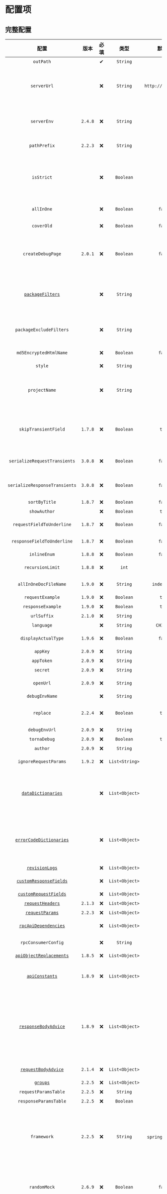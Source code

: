 # 配置项



## 完整配置

|                              配置                               |   版本    | 必填 |       类型       |         默认值         | 描述                                                                                                                                                                                                                                                   |
|:-------------------------------------------------------------:|:-------:|:--:|:--------------:|:-------------------:|:-----------------------------------------------------------------------------------------------------------------------------------------------------------------------------------------------------------------------------------------------------|
|                           `outPath`                           |         | ✔  |    `String`    |                     | 指定文档的输出路径                                                                                                                                                                                                                                            |
|                          `serverUrl`                          |         | ❌  |    `String`    | `http://127.0.0.1`  | 服务器地址, 导出`postman`建议设置成`http://{{server}}`方便直接在`postman`直接设置环境变量。 `2.4.8`后导出`postman`建议使用`serverEnv`,避免多出导出时修改配置。                                                                                                                                    |
|                          `serverEnv`                          | `2.4.8` | ❌  |    `String`    |                     | 服务器地址, 导出`postman`建议设置成`http://{{server}}`方便直接在`postman`直接设置环境变量。改配置是为了支持postman导出时不用全局修改`serverUrl`                                                                                                                                                 |
|                         `pathPrefix`                          | `2.2.3` | ❌  |    `String`    |                     | 设置`path`前缀, 如配置`Servlet ContextPath`。                                                                                                                                                                                                                |
|                          `isStrict`                           |         | ❌  |   `Boolean`    |                     | 是否开启严格模式,严格模式会强制检查代码注释，在`2.6.3`即以后的插件版本设置此项时检查到注释错误也会直接中断插件白嵌套的构建周期。 作为团队使用建议使用设置为`true`，提升对开发人员的注释要求，提升文档的完善度。                                                                                                                                      |
|                          `allInOne`                           |         | ❌  |   `Boolean`    |       `false`       | 是否将文档合并到一个文件中，一般推荐为`true`。                                                                                                                                                                                                                           |
|                          `coverOld`                           |         | ❌  |   `Boolean`    |       `false`       | 是否覆盖旧的文件，主要用于`Markdown`文件覆盖。                                                                                                                                                                                                                         |
|                       `createDebugPage`                       | `2.0.1` | ❌  |   `Boolean`    |       `false`       | `smart-doc`支持创一个类似`Swagger`那种可调试接口的`HTML`文档页面，仅在`AllInOne`模式中起作用。 从@2.0.1开始，对html文档，无论是allInOne还是非allInOne模式都能够生成debug页面。                                                                                                                            |
|              [`packageFilters`](#packagefilters)              |         | ❌  |    `String`    |                     | `Controller`包过滤，多个包用英文逗号隔开。<br />`2.2.2`开始需要采用正则：`com.test.controller.*` <br />`2.7.1`开始支持方法级别正则：`com.test.controller.TestController.*`                                                                                                              |
|                    `packageExcludeFilters`                    |         | ❌  |    `String`    |                     | 对`packageFilters`排除子包，多个包用英文逗号隔开<br />`2.2.2`开始需要采用正则：`com.test.controller.res.*`                                                                                                                                                                    |
|                    `md5EncryptedHtmlName`                     |         | ❌  |   `Boolean`    |       `false`       | 只有每个`Controller`生成一个`HTML`文件是才使用。                                                                                                                                                                                                                    |
|                            `style`                            |         | ❌  |    `String`    |                     | 基于`highlight.js`的[代码高亮](https://highlightjs.org/)设置。                                                                                                                                                                                                 |
|                         `projectName`                         |         | ❌  |    `String`    |                     | 只有每个`Controller`生成一个`HTML`文件是才使用。 如果`smart-doc.json`中和插件中都未设置`projectName`，`2.3.4`开始，插件自动采用`pom`中的`projectName`作为默认填充， 因此使用插件时可以不配置。                                                                                                                 |
|                     `skipTransientField`                      | `1.7.8` | ❌  |   `Boolean`    |       `true`        | 自 3.0.8 起已弃用。请使用 `serializeRequestTransients` 和 `serializeResponseTransients` 代替。此配置用于跳过请求和响应体中瞬态字段的序列化。                                                                                                                                             |
|                 `serializeRequestTransients`                  | `3.0.8` | ❌  |   `Boolean`    |       `false`       | 决定是否序列化请求对象中的瞬态字段。设置为 `true` 时，`transient`修饰的字段将包含在请求序列化中。                                                                                                                                                                                           |
|                 `serializeResponseTransients`                 | `3.0.8` | ❌  |   `Boolean`    |       `false`       | 决定是否序列化响应对象中的瞬态字段。设置为 `true` 时，`transient`修饰的字段将包含在响应序列化中。                                                                                                                                                                                           |
|                         `sortByTitle`                         | `1.8.7` | ❌  |   `Boolean`    |       `false`       | 接口标题排序。                                                                                                                                                                                                                                              |
|                         `showAuthor`                          |         | ❌  |   `Boolean`    |       `true`        | 是否显示接口作者名称。                                                                                                                                                                                                                                          |
|                   `requestFieldToUnderline`                   | `1.8.7` | ❌  |   `Boolean`    |       `false`       | 自动将驼峰入参字段在文档中转为下划线格式。                                                                                                                                                                                                                                |
|                  `responseFieldToUnderline`                   | `1.8.7` | ❌  |   `Boolean`    |       `false`       | 自动将驼峰响应字段在文档中转为下划线格式。                                                                                                                                                                                                                                |
|                         `inlineEnum`                          | `1.8.8` | ❌  |   `Boolean`    |       `false`       | 是否将枚举详情展示到参数表中。                                                                                                                                                                                                                                      |
|                       `recursionLimit`                        | `1.8.8` | ❌  |     `int`      |         `7`         | 设置允许递归执行的次数用于避免一些对象解析卡主。                                                                                                                                                                                                                             |
|                     `allInOneDocFileName`                     | `1.9.0` | ❌  |    `String`    |    `index.html`     | 只有配置项目所有`Controller`生成一个`HTML`文件时才生效。                                                                                                                                                                                                                |
|                       `requestExample`                        | `1.9.0` | ❌  |   `Boolean`    |       `true`        | 是否将请求示例展示在文档中。                                                                                                                                                                                                                                       |
|                       `responseExample`                       | `1.9.0` | ❌  |   `Boolean`    |       `true`        | 是否将响应示例展示在文档中。                                                                                                                                                                                                                                       |
|                          `urlSuffix`                          | `2.1.0` | ❌  |    `String`    |                     | 支持`SpringMVC`旧项目的`url`后缀。                                                                                                                                                                                                                            |
|                          `language`                           |         | ❌  |    `String`    |      `CHINESE`      | mock值的国际化支持。                                                                                                                                                                                                                                         |
|                      `displayActualType`                      | `1.9.6` | ❌  |   `Boolean`    |       `false`       | 是否在注释栏自动显示泛型的真实类型短类名。                                                                                                                                                                                                                                |
|                           `appKey`                            | `2.0.9` | ❌  |    `String`    |                     | `torna`平台对接`appKey`。                                                                                                                                                                                                                                 |
|                          `appToken`                           | `2.0.9` | ❌  |    `String`    |                     | `torna`平台`appToken`。                                                                                                                                                                                                                                 |
|                           `secret`                            | `2.0.9` | ❌  |    `String`    |                     | `torna`平台`secret`。                                                                                                                                                                                                                                   |
|                           `openUrl`                           | `2.0.9` | ❌  |    `String`    |                     | `torna`平台地址，填写自己的私有化部署地址。                                                                                                                                                                                                                            |
|                        `debugEnvName`                         |         | ❌  |    `String`    |                     | `torna`环境名称。                                                                                                                                                                                                                                         |
|                           `replace`                           | `2.2.4` | ❌  |   `Boolean`    |       `true`        | 推送`torna`时替换旧的文档。改动还是会推送过去覆盖的，这个功能主要是保证代码删除了，`torna`上没有删除。                                                                                                                                                                                           |
|                         `debugEnvUrl`                         | `2.0.9` | ❌  |    `String`    |                     | 推送`torna`配置接口服务地址。                                                                                                                                                                                                                                   |
|                         `tornaDebug`                          | `2.0.9` | ❌  |   `Boolean`    |       `true`        | 是否打印`torna`推送日志。                                                                                                                                                                                                                                     |
|                           `author`                            | `2.0.9` | ❌  |    `String`    |                     | 指定推送到Torna的用户名                                                                                                                                                                                                                                       |
|                     `ignoreRequestParams`                     | `1.9.2` | ❌  | `List<String>` |                     | 忽略请求参数对象，把不想生成文档的参数对象屏蔽掉。                                                                                                                                                                                                                            |
|            [`dataDictionaries`](#datadictionaries)            |         | ❌  | `List<Object>` |                     | 配置数据字典<br />`2.4.6`开始可以配置枚举实现的接口， 当配置接口时title将使用实现枚举的类描述，如果有已经实现的枚举需要忽略的话，可以在实现枚举类上增加`@ignore`进行忽略。                                                                                                                                                  |
|       [`errorCodeDictionaries`](#errorcodedictionaries)       |         | ❌  | `List<Object>` |                     | 错误码列表<br />`2.4.6`开始可以配置枚举实现的接口， 当配置接口时title将使用实现枚举的类描述，如果有已经实现的枚举需要忽略的话，可以在实现枚举类上增加`@ignore`进行忽略。                                                                                                                                                   |
|                [`revisionLogs`](#revisionlogs)                |         | ❌  | `List<Object>` |                     | 文档变更记录。                                                                                                                                                                                                                                              |
|        [`customResponseFields`](#customresponsefields)        |         | ❌  | `List<Object>` |                     | 自定义添加字段和注释，一般用户处理第三方`jar`包库。                                                                                                                                                                                                                         |
|         [`customRequestFields`](#customrequestfields)         |         | ❌  | `List<Object>` |                     | 自定义请求体的注释。                                                                                                                                                                                                                                           |
| [`requestHeaders`](/zh/guide/advanced/advancedFeatures#公共请求头) | `2.1.3` | ❌  | `List<Object>` |                     | 设置公共请求头。                                                                                                                                                                                                                                             |
| [`requestParams`](/zh/guide/advanced/advancedFeatures#公共请求参数) | `2.2.3` | ❌  | `List<Object>` |                     | 公共请求参数(通过拦截器处理的场景)。                                                                                                                                                                                                                                  |
|          [`rpcApiDependencies`](#rpcapidependencies)          |         | ❌  | `List<Object>` |                     | 项目开放的`Dubbo API`接口模块依赖，配置后输出到文档方便使用者集成。                                                                                                                                                                                                              |
|                      `rpcConsumerConfig`                      |         | ❌  |    `String`    |                     | 文档中添加`Dubbo Consumer`集成配置，用于方便集成方可以快速集成。                                                                                                                                                                                                             |
|       [`apiObjectReplacements`](#apiobjectreplacements)       | `1.8.5` | ❌  | `List<Object>` |                     | 使用自定义类覆盖其他类做文档渲染。                                                                                                                                                                                                                                    |
| [`apiConstants`](/zh/guide/advanced/advancedFeatures#静态常量替换)  | `1.8.9` | ❌  | `List<Object>` |                     | 配置自己的常量类，`smart-doc`在解析到常量时自动替换为具体的值。 `2.4.2`版本开始使用到常量也无需配置，`smart-doc`已经能够自动解析。                                                                                                                                                                     |
|          [`responseBodyAdvice`](#responsebodyadvice)          | `1.8.9` | ❌  | `List<Object>` |                     | `ResponseBodyAdvice`是`Spring`框架中预留的钩子，它作用在`Controller`方法执行完成之后，`http`响应体写回客户端之前， 它能方便的织入一些自己的业务逻辑处理了，因此`smart-doc`也提供了对`ResponseBodyAdvice`统一返回设置(不要随便配置根据项目的技术来配置)支持， 可用`ignoreResponseBodyAdvice` tag来忽略。                                          |
|           [`requestBodyAdvice`](#requestbodyadvice)           | `2.1.4` | ❌  | `List<Object>` |                     | 设置`RequestBodyAdvice`统一请求包装类。                                                                                                                                                                                                                        |
|                      [`groups`](#groups)                      | `2.2.5` | ❌  | `List<Object>` |                     | 对不同的`Controller`进行分组。                                                                                                                                                                                                                                |
|                     `requestParamsTable`                      | `2.2.5` | ❌  |    `String`    |                     | 是否将请求参数表展示在文档中。                                                                                                                                                                                                                                      |
|                     `responseParamsTable`                     | `2.2.5` | ❌  |   `Boolean`    |                     | 是否将响应参数表展示在文档中。                                                                                                                                                                                                                                      |
|                          `framework`                          | `2.2.5` | ❌  |    `String`    | `spring` or `dubbo` | `Spring`和`Apache Dubbo`是`smart-doc`默认支持解析生成文档的框架，不配置`framework`时根据触发的文档构建场景自动选择`Spring`或者 `Dubbo`，`smart-doc`目前也支持`JAX-RS`的标准，因此使用支持`JAX-RS`标准的框架(如：`Quarkus`)可以作为体验使用，但是还不完善。<br />可选值: `spring`,`dubbo`,`JAX-RS`,`solon`                           |
|                         `randomMock`                          | `2.6.9` | ❌  |   `Boolean`    |       `false`       | `randomMock`用于控制是否让`smart-doc`生成随机`mock`值，在`2.6.9`之前的版本中`smart-doc`会自动给参数和自动生成随机值， 每次生成的值都不一样，现在你可以设置为`false`来控制随机值的生成。                                                                                                                              |
|                        `componentType`                        | `2.7.8` | ❌  |    `String`    |      `RANDOM`       | `openapi component key generator`<br />`RANDOM` : 支持 `@Validated` 分组校验 <br />`NORMAL`: 不支持 `@Validated`, 用于 `openapi` 生成代码                                                                                                                           |
|                          `increment`                          | `3.0.0` | ❌  |   `Boolean`    |       `false`       | `increment`用于控制是否让`smart-doc`根据`GIT`代码的变更实现文档的增量推送                                                                                                                                                                                                   |
|                        `apiUploadNums`                        | `3.0.2` | ❌  |   `Integer`    |                     | 上传`torna`时，支持文档分批上传，设置文档批次的大小。不配置则一次上传所有                                                                                                                                                                                                             |
|                       `showValidation`                        | `3.0.3` | ❌  |   `Boolean`    |       `true`        | `showValidation`用于控制`smart-doc`是否提取JSR字段验证信息展示到文档中                                                                                                                                                                                                   |
|                           `jmeter`                            | `3.0.4` | ❌  |    `Object`    |                     | 生成`JMeter`性能测试脚本一些配置。                                                                                                                                                                                                                                |
|                   `addDefaultHttpStatuses`                    | `3.0.5` | ❌  |   `Boolean`    |       `false`       | 生成文档时是否添加框架默认的`http`状态码，例如`Spring MVC`默认的`500`和`404`, 当前只有生成`OenAPI`文档时支持。                                                                                                                                                                           |
|                        `enumConvertor`                        | `3.1.0` | ❌  |   `Boolean`    |       `false`       | 在 header/path/query 请求类型下，是否启用枚举转换器，默认值为false。<br/>如果为true，则解析enumValue作为枚举示例值。<br/>如果为false，则以enumName作为枚举示例值                                                                                                                                       |
|          [`openApiTagNameType`](#openapitagnametype)          | `3.1.1` | ❌  |    `String`    |    `CLASS_NAME`     | 定义 OpenAPI 文档中 `tags[].name` 的生成策略。<br/> 可选值：<br/> - `CLASS_NAME`（默认）：使用控制器的简单类名（如 `UserController`）。<br/> - `DESCRIPTION`：使用控制器的描述信息（如 `用户管理`）。<br/> - `PACKAGE_NAME`：使用控制器的完整包路径（如 `com.example.controller`）。<br/> 此设置影响 API 操作在 OpenAPI 文档中的分组方式。 |
|                        `allowSelfReference`                     | `3.1.1` | ❌  |   `Boolean`    |       `false`       | 是否启用自引用处理，默认值为false。<br/>启用递归展开自引用结构，最多支持2层嵌套。<br/>当启用时，自引用字段（如 `List<T> children`）将显示完整结构而非空内容或仅引用内容。    |

```json
{
    "serverUrl": "http://127.0.0.1",
    "serverEnv": "http://{{server}}",
    "pathPrefix": "",
    "isStrict": false,
    "allInOne": true,
    "outPath": "D://md2",
    "randomMock": false,
    "coverOld": true,
    "createDebugPage": true,
    "packageFilters": "",
    "packageExcludeFilters": "",
    "md5EncryptedHtmlName": false,
    "style": "xt256",
    "projectName": "smart-doc",
    "framework": "spring",
    "skipTransientField": true,
    "serializeRequestTransients": false,
    "serializeResponseTransients": false,
    "sortByTitle": false,
    "showAuthor": true,
    "requestFieldToUnderline": true,
    "responseFieldToUnderline": true,
    "inlineEnum": true,
    "recursionLimit": 7,
    "allInOneDocFileName": "index.html",
    "requestExample": "true",
    "responseExample": "true",
    "requestParamsTable": true,
    "responseParamsTable": true,
    "urlSuffix": ".do",
    "displayActualType": false,
    "appToken": "c16931fa6590483fb7a4e85340fcbfef",
    "isReplace": true,
    "openUrl": "http://localhost:7700/api",
    "debugEnvName": "Test ENV",
    "debugEnvUrl": "http://127.0.0.1",
    "tornaDebug": false,
    "author": "smart-doc",
    "increment": false,
    "ignoreRequestParams": [
        "org.springframework.ui.ModelMap"
    ],
    "dataDictionaries": [
        {
            "title": "http status",
            "enumClassName": "com.power.common.enums.HttpCodeEnum",
            "codeField": "code",
            "descField": "message"
        },
        {
            "enumClassName": "com.xx.IEnum",
            "codeField": "code",
            "descField": "message"
        }
    ],
    "errorCodeDictionaries": [
        {
            "title": "title",
            "enumClassName": "com.power.common.enums.HttpCodeEnum",
            "codeField": "code",
            "descField": "message",
            "valuesResolverClass": ""
        },
        {
            "enumClassName": "com.xx.IEnum",
            "codeField": "code",
            "descField": "message"
        }
    ],
    "revisionLogs": [
        {
            "version": "1.0",
            "revisionTime": "2020-12-31 10:30",
            "status": "update",
            "author": "author",
            "remarks": "desc"
        }
    ],
    "customResponseFields": [
        {
            "name": "code",
            "desc": "response code",
            "ownerClassName": "org.springframework.data.domain.Pageable",
            "ignore": true,
            "value": "00000"
        }
    ],
    "customRequestFields": [
        {
            "name": "code",
            "desc": "status code",
            "ownerClassName": "com.xxx.constant.entity.Result",
            "value": "200",
            "required": true,
            "ignore": false
        }
    ],
    "requestHeaders": [
        {
            "name": "token",
            "type": "string",
            "desc": "desc",
            "value": "token value",
            "required": false,
            "since": "-",
            "pathPatterns": "/app/test/**",
            "excludePathPatterns": "/app/page/**"
        },
        {
            "name": "appkey",
            "type": "string",
            "desc": "desc",
            "value": "appkey value",
            "required": false,
            "pathPatterns": "/test/add,/testConstants/1.0",
            "since": "-"
        }
    ],
    "requestParams": [
        {
            "name": "configPathParam",
            "type": "string",
            "desc": "desc",
            "paramIn": "path",
            "value": "testPath",
            "required": false,
            "since": "-",
            "pathPatterns": "/**",
            "excludePathPatterns": "/app/page/**"
        },
        {
            "name": "configQueryParam",
            "type": "string",
            "desc": "desc",
            "paramIn": "query",
            "value": "testQuery",
            "required": false,
            "since": "-",
            "pathPatterns": "/**",
            "excludePathPatterns": "/app/page/**"
        }
    ],
    "rpcApiDependencies": [
        {
            "artifactId": "SpringBoot2-Dubbo-Api",
            "groupId": "com.demo",
            "version": "1.0.0"
        }
    ],
    "rpcConsumerConfig": "src/main/resources/consumer-example.conf",
    "apiObjectReplacements": [
        {
            "className": "org.springframework.data.domain.Pageable",
            "replacementClassName": "com.power.doc.model.PageRequestDto"
        }
    ],
    "apiConstants": [
        {
            "constantsClassName": "com.power.doc.constants.RequestParamConstant"
        }
    ],
    "responseBodyAdvice": {
        "className": "com.power.common.model.CommonResult"
    },
    "requestBodyAdvice": {
        "className": "com.power.common.model.CommonResult"
    },
    "groups": [
        {
            "name": "test group",
            "apis": "com.power.doc.controller.app.*"
        }
    ],
    "requestParamsTable": true,
    "responseParamsTable": true,
    "componentType": "RANDOM",
    "jmeter": {
        "addPrometheusListener": true
    },
    "addDefaultHttpStatuses": true,
    "enumConvertor": false,
    "allowSelfReference": false,
    "openApiTagNameType": "CLASS_NAME"
}
```



## packageFilters

`Controller`包过滤，多个包用英文逗号隔开。

> PS: <br>
> 2.2.2 开始需要采用正则：com.test.controller.* <br>
> 2.7.1 开始支持方法级别正则：com.test.controller.TestController.*

```json
{
    "packageFilters": "com.test.controller.*", // 输出 controller 包下所有的接口
    "packageFilters": "com.example.controller.PetController", // 只输出 PetController 的接口
    "packageFilters": "com.example.controller.*Controller", // 输出 controller 包下以 Controller 后缀为类名的所有接口
    "packageFilters": "com.example.controller.Pet.*", // 输出 controller 包下以 Pet 开头为类名的所有接口
    "packageFilters": "com.example.controller.Pet.*Controller", // 输出 controller 包下符合 Pet*Controller 类名的所有接口
    "packageFilters": "com.example.controller.PetController.getPetInfo", // 输出 PetController 中 getPetInfo 方法接口
    "packageFilters": "com.example.controller.PetController.*", // 输出 PetController 中所有的接口
    "packageFilters": "com.example.controller.PetController.get.*", // 只输出 PetController 类中以 get 为方法名开头的所有接口
    "packageFilters": "com.example.controller.PetController.*Info", // 只输出 PetController 类中以 Info 为方法名结尾的所有接口
    "packageFilters": "com.example.controller.PetController.get.*Info", // 只输出 PetController 类中符合 get.*Info 为方法名的所有接口
}
```

如果配置后接口过滤结果不符合需求，可能是正则配置有问题。可以自行调用`smart-doc`中`DocUtil`工具验证。
验证例子参考如下：
```
    /**
	 * test packageFilters pattern
	 */
	@Test
	void testIsMatchPattern() {
		String classOne = "xxx.yyy.zzz.Controller";
		String classTwo = "xxx.yyy.zzz222.TestController";


		// 只匹配 com.example 下的类
		String packageFiltersOne = "^xxx\\.yyy\\.zzz\\..*$";
		boolean result1 = DocUtil.isMatch(packageFiltersOne, classOne);
		boolean result2 = DocUtil.isMatch(packageFiltersOne, classTwo);

		assertTrue(result1);
		assertFalse(result2);


		// .* 贪婪正则
		String packageFiltersTwo = "xxx.yyy.zzz.*";
		boolean result3 = DocUtil.isMatch(packageFiltersTwo, classOne);
		boolean result4 = DocUtil.isMatch(packageFiltersTwo, classTwo);

		assertTrue(result3);
		assertTrue(result4);

	}
```





## dataDictionaries

配置数据字典，`2.4.6`开始可以配置枚举实现的接口， 当配置接口时`title`将使用实现枚举的类描述，如果有已经实现的枚举需要忽略的话，可以在实现枚举类上增加`@ignore`进行忽略。

| 配置              | 类型       | 描述                                                                                  |
|-----------------|----------|-------------------------------------------------------------------------------------|
| `title`         | `String` |                                                                                     |
| `enumClassName` | `String` | 错误码枚举类                                                                              |
| `codeField`     | `String` | 错误码的`code`码字段名称，`smart-doc`默认以`getCode`方法名去反射获取。如果没有`get`方法可以配置字段对应方法名，例如：`code()`。 |
| `descField`     | `String` | 错误码的描述信息对应的字段名，和`codeField`一样可以配置为方法名,例如：`message()`                                |

```json
{
    "dataDictionaries": [
        {
            "title": "title",
            "enumClassName": "com.power.common.enums.HttpCodeEnum", 
            "codeField": "code", 
            "descField": "message" 
        }
    ]
}
```



## errorCodeDictionaries

错误码列表，`2.4.6`开始可以配置枚举实现的接口， 当配置接口时`title`将使用实现枚举的类描述，如果有已经实现的枚举需要忽略的话，可以在实现枚举类上增加`@ignore`进行忽略。

| 配置              | 类型       | 描述                                                                                  |
|-----------------|----------|-------------------------------------------------------------------------------------|
| `title`         | `String` |                                                                                     |
| `enumClassName` | `String` | 错误码枚举类                                                                              |
| `codeField`     | `String` | 错误码的`code`码字段名称，`smart-doc`默认以`getCode`方法名去反射获取。如果没有`get`方法可以配置字段对应方法名，例如：`code()`。 |
| `descField`     | `String` | 错误码的描述信息对应的字段名，和`codeField`一样可以配置为方法名,例如：`message()`                                |

```json
{
    "errorCodeDictionaries": [
        {
            "title": "title",
            "enumClassName": "com.power.common.enums.HttpCodeEnum", 
            "codeField": "code", 
            "descField": "message" 
        }
    ]
}
```



## revisionLogs

文档变更记录。

| 配置             | 类型       | 描述                |
|----------------|----------|-------------------|
| `version`      | `String` | 文档版本号             |
| `revisionTime` | `String` | 文档修订时间            |
| `status`       | `String` | 变更操作状态，一般为：创建、更新等 |
| `author`       | `String` | 文档变更作者            |
| `remarks`      | `String` | 变更描述              |

```json
{
    "revisionLogs": [
        {
            "version": "1.0", 
            "revisionTime": "2020-12-31 10:30", 
            "status": "update", 
            "author": "author", 
            "remarks": "desc" 
        }
    ]
}
```



## customResponseFields

自定义添加字段和注释，一般用户处理第三方`jar`包库。

| 配置               | 类型        | 描述                      |
|------------------|-----------|-------------------------|
| `name`           | `String`  | 覆盖响应码字段                 |
| `desc`           | `String`  | 覆盖响应码的字段注释              |
| `ownerClassName` | `String`  | 指定你要添加注释的类名             |
| `ignore`         | `Boolean` | 设置`true`会被自动忽略掉不会出现在文档中 |
| `value`          | `String`  | 设置响应码的值                 |

```json
{
    "customResponseFields": [
        {
            "name": "code", 
            "desc": "响应代码", 
            "ownerClassName": "org.springframework.data.domain.Pageable",
            "ignore": true, 
            "value": "00000" 
        }
    ]
}
```



## customRequestFields

自定义添加字段和注释，一般用户处理第三方`jar`包库。

| 配置               | 类型        | 描述           |
|------------------|-----------|--------------|
| `name`           | `String`  | 属性名          |
| `desc`           | `String`  | 描述           |
| `ownerClassName` | `String`  | 属性对应的类全路径    |
| `ignore`         | `Boolean` | 是否忽略         |
| `required`       | `Boolean` | 是否必填         |
| `value`          | `String`  | 默认值或者`mock`值 |

```json
{
    "customRequestFields": [
        {
            "name": "code", 
            "desc": "状态码", 
            "ownerClassName": "com.xxx.constant.entity.Result",
            "value": "200", 
            "required": true, 
            "ignore": false 
        }
    ]
}
```



## rpcApiDependencies

项目开放的`Dubbo API`接口模块依赖，配置后输出到文档方便使用者集成。

| 配置           | 类型       | 描述           |
|--------------|----------|--------------|
| `artifactId` | `String` | `artifactId` |
| `groupId`    | `String` | `groupId`    |
| `version`    | `String` | 版本号          |

```json
{
    "rpcApiDependencies": [
        {
            "artifactId": "SpringBoot2-Dubbo-Api",
            "groupId": "com.demo",
            "version": "1.0.0"
        }
    ]
}
```



## apiObjectReplacements

使用自定义类覆盖其他类做文档渲染。

| 配置                     | 类型       | 描述        |
|------------------------|----------|-----------|
| `className`            | `String` | 需要被替换的全类名 |
| `replacementClassName` | `String` | 用于被替换的全类名 |

```json
{
    "apiObjectReplacements": [
        {
            "className": "org.springframework.data.domain.Pageable",
            "replacementClassName": "com.power.doc.model.PageRequestDto" //自定义的PageRequestDto替换Pageable做文档渲染
        }
    ]
}
```



## responseBodyAdvice

`ResponseBodyAdvice`是`Spring`框架中预留的钩子，它作用在`Controller`方法执行完成之后，`http`响应体写回客户端之前， 它能方便的织入一些自己的业务逻辑处理了，因此`smart-doc`也提供了对`ResponseBodyAdvice`统一返回设置(不要随便配置根据项目的技术来配置)支持， 可用`ignoreResponseBodyAdvice` `tag`来忽略。

| 配置          | 类型       | 描述    |
|-------------|----------|-------|
| `className` | `String` | 通用响应体 |

```json
{
    "responseBodyAdvice": {
        "className": "com.power.common.model.CommonResult" 
    }
}
```



## requestBodyAdvice

设置`RequestBodyAdvice`统一请求包装类。

| 配置          | 类型       | 描述    |
|-------------|----------|-------|
| `className` | `String` | 通用请求体 |

```json
{
    "requestBodyAdvice": {
        "className": "com.power.common.model.CommonResult" 
    }
}
```



## groups

对不同的`Controller`进行分组。

> PS: 分组不对postman.json和openApi.json生效

| 配置     | 类型       | 描述                      |
|--------|----------|-------------------------|
| `name` | `String` | 分组名称                    |
| `apis` | `String` | 分组url, 支持正则 ，多个值用英文逗号隔开 |

```json
{
    "groups": [
        {
            "name": "测试分组",
            "apis": "com.example.controller.*",
            "apis": "com.example.controller.PetController", // 只包含 PetController 的接口
            "apis": "com.example.controller.*Controller", // 包含controller 包下以 Controller 后缀为类名的所有接口
            "apis": "com.example.controller.Pet.*", // 包含 controller 包下以 Pet 开头为类名的所有接口
            "apis": "com.example.controller.Pet.*Controller" // 包含 controller 包下符合 Pet*Controller 类名的所有接口
        }
    ]
}
```
`apis`如果配置后在支持分组的模版上不生效，可能是正则配置有问题。可以自行调用`smart-doc`中`DocUtil`工具验证。
验证例子参考如下：
```
@Test
public void testIsMatch() {
    String pattern = "com.aaa.*.controller";
    String controllerName = "com.aaa.cc.controlle";
    System.out.println(DocUtil.isMatch(pattern, controllerName));
}
```

## jmeter    <Badge type="tip" text="^3.0.4" />

`3.0.4`版本开始增加，生成`JMeter`性能测试脚本时的自定义配置项

| 配置                      | 类型        | 描述                       |
|-------------------------|-----------|--------------------------|
| `addPrometheusListener` | `Boolean` | 生成脚本时是否添加`Prometheus`监听器 |

```json
{
  "jmeter": {
    "addPrometheusListener": true
  }
}
```

## openApiTagNameType     <Badge type="tip" text="^3.1.1" />

`3.1.1`版本开始新增，用于控制生成 OpenAPI 文档时 `tags[].name` 的生成策略。通过该配置可灵活定义 API 接口在文档中的分组标识。

### ✅ 配置说明

| 配置项                  | 类型       | 描述                                                                                                                                                                                          |
|----------------------|----------|---------------------------------------------------------------------------------------------------------------------------------------------------------------------------------------------|
| `openApiTagNameType` | `String` | 指定标签名称生成方式，支持以下枚举值：<br> - `CLASS_NAME`（默认）：使用控制器类名作为标签名（如 `UserController`）<br> - `DESCRIPTION`：使用控制器描述信息作为标签名（如 `用户管理接口`）<br> - `PACKAGE_NAME`：使用控制器完整包路径作为标签名（如 `com.example.controller`） |

### 📄 示例配置

```json
{
  "openApiTagNameType": "DESCRIPTION"
}
```

### 📌 使用说明

- **CLASS_NAME**  
  直接取控制器类名作为标签名，适合基础场景。  
  示例：`UserController` → 标签名 `UserController`

- **DESCRIPTION**  
  使用控制器的描述信息
  示例：描述为 `用户管理接口` → 标签名 `用户管理接口`

- **PACKAGE_NAME**  
  使用控制器所在包路径作为标签名，适用于按模块分组的大型项目。  
  示例：包路径 `com.example.controller.user` → 标签名 `com.example.controller.user`

### 🧩 适用场景

| 场景       | 推荐配置           | 说明            |
|----------|----------------|---------------|
| 快速生成基础文档 | `CLASS_NAME`   | 无需额外配置，直接使用类名 |
| 需要友好标签名  | `DESCRIPTION`  | 使用控制器的描述信息    |
| 按模块组织文档  | `PACKAGE_NAME` | 按包路径分组，逻辑清晰   |



























































